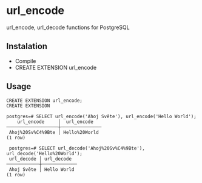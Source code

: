 url_encode
==========

url_encode, url_decode functions for PostgreSQL

## Instalation
* Compile
* CREATE EXTENSION url_encode


## Usage

	CREATE EXTENSION url_encode;
	CREATE EXTENSION
	
	postgres=# SELECT url_encode('Ahoj Světe'), url_encode('Hello World');
	    url_encode     │  url_encode   
	───────────────────┼───────────────
	 Ahoj%20Sv%C4%9Bte │ Hello%20World
	(1 row)
	
	 postgres=# SELECT url_decode('Ahoj%20Sv%C4%9Bte'), url_decode('Hello%20World');
	 url_decode │ url_decode  
	────────────┼─────────────
	 Ahoj Světe │ Hello World
	(1 row)

